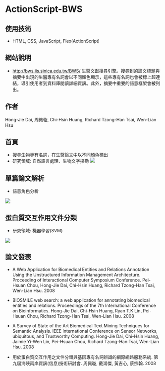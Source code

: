 # ActionScript-BWS

## 使用技術
* HTML, CSS, JavaScript, Flex(ActionScript)

## 網站說明
* http://bws.iis.sinica.edu.tw/BWS/
生醫文獻搜尋引擎。搜尋到的論文標題與摘要中出現的生醫專有名詞會以不同顏色顯示，這些專有名詞也會被標上超連結，導引使用者到資料庫閱讀詳細資訊。此外，摘要中重要的語意框架會被列出。

## 作者
Hong-Jie Dai, 周佩璇, Chi-Hsin Huang, Richard Tzong-Han Tsai, Wen-Lian Hsu

## 首頁
* 搜尋生物專有名詞，在生醫論文中以不同顏色標出
* 研究領域: 自然語言處理、生物文字探勘
![](https://github.com/monkeypg/monkeypg.github.io/blob/master/img/ActionScript-BWS/index.png)

## 單篇論文解析
* 語意角色分析

![](https://github.com/monkeypg/monkeypg.github.io/blob/master/img/ActionScript-BWS/single.png)

## 蛋白質交互作用文件分類
* 研究領域: 機器學習(SVM)

![](https://github.com/monkeypg/monkeypg.github.io/blob/master/img/ActionScript-BWS/summary.png)

## 論文發表
* A Web Application for Biomedical Entities and Relations Annotation Using the Unstructured Information Management Architecture. Proceeding of Interactional Computer Symposium Conference. Pei-Hsuan Chou, Hong-Jie Dai, Chi-Hsin Huang, Richard Tzong-Han Tsai, Wen-Lian Hsu. 2008

* BIOSMILE web search: a web application for annotating biomedical entities and relations. Proceedings of the 7th International Conference on Bioinformatics. Hong-Jie Dai, Chi-Hsin Huang, Ryan T.K Lin, Pei-Hsuan Chou, Richard Tzong-Han Tsai, Wen-Lian Hsu. 2008

* A Survey of State of the Art Biomedical Text Mining Techniques for Semantic Analysis. IEEE International Conference on Sensor Networks, ubiquitous, and Trustworthy Computing. Hong-Jie Dai, Chi-Hsin Huang, Jaimie Yi-Wen Lin, Pei-Hsuan Chou,  Richard Tzong-Han Tsai, Wen-Lian Hsu. 2008

* 用於蛋白質交互作用之文件分類與基因專有名詞辨識的網際網路服務系統. 第九屆海峽兩岸資訊(信息)技術研討會. 周佩璇, 戴鴻傑, 黃吉心, 蔡宗翰. 2008
